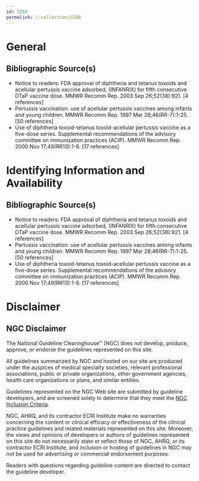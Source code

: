 ```yaml
---
id: 3288
permalink: /:collection/3288
---
```


# General

## Bibliographic Source(s)

- Notice to readers: FDA approval of diphtheria and tetanus toxoids and acellular pertussis vaccine adsorbed, (INFANRIX) for fifth consecutive DTaP vaccine dose. MMWR Recomm Rep. 2003 Sep 26;52(38):921. [4 references]
- Pertussis vaccination: use of acellular pertussis vaccines among infants and young children. MMWR Recomm Rep. 1997 Mar 28;46(RR-7):1-25. [50 references]
- Use of diphtheria toxoid-tetanus toxoid-acellular pertussis vaccine as a five-dose series. Supplemental recommendations of the advisory committee on immunization practices (ACIP). MMWR Recomm Rep. 2000 Nov 17;49(RR13):1-8. [17 references]

# Identifying Information and Availability

## Bibliographic Source(s)

- Notice to readers: FDA approval of diphtheria and tetanus toxoids and acellular pertussis vaccine adsorbed, (INFANRIX) for fifth consecutive DTaP vaccine dose. MMWR Recomm Rep. 2003 Sep 26;52(38):921. [4 references]
- Pertussis vaccination: use of acellular pertussis vaccines among infants and young children. MMWR Recomm Rep. 1997 Mar 28;46(RR-7):1-25. [50 references]
- Use of diphtheria toxoid-tetanus toxoid-acellular pertussis vaccine as a five-dose series. Supplemental recommendations of the advisory committee on immunization practices (ACIP). MMWR Recomm Rep. 2000 Nov 17;49(RR13):1-8. [17 references]

# Disclaimer

## NGC Disclaimer

The National Guideline Clearinghouse™ (NGC) does not develop, produce, approve, or endorse the guidelines represented on this site.

All guidelines summarized by NGC and hosted on our site are produced under the auspices of medical specialty societies, relevant professional associations, public or private organizations, other government agencies, health care organizations or plans, and similar entities.

Guidelines represented on the NGC Web site are submitted by guideline developers, and are screened solely to determine that they meet the [NGC Inclusion Criteria](/help-and-about/summaries/inclusion-criteria).

NGC, AHRQ, and its contractor ECRI Institute make no warranties concerning the content or clinical efficacy or effectiveness of the clinical practice guidelines and related materials represented on this site. Moreover, the views and opinions of developers or authors of guidelines represented on this site do not necessarily state or reflect those of NGC, AHRQ, or its contractor ECRI Institute, and inclusion or hosting of guidelines in NGC may not be used for advertising or commercial endorsement purposes.

Readers with questions regarding guideline content are directed to contact the guideline developer.

